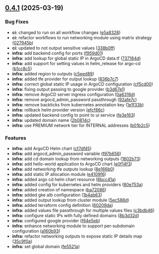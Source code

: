 ## [0.4.1](https://github.com/jolfr/data-project-example/compare/v0.4.0...v0.4.1) (2025-03-19)


### Bug Fixes

* **ci:** changed to run on all workflow changes ([e5a8328](https://github.com/jolfr/data-project-example/commit/e5a8328a0a4d983977638919f3e7fa53b6d94690))
* **ci:** refactor workflows to run networking module using matrix strategy ([027945b](https://github.com/jolfr/data-project-example/commit/027945b9d3c926cdbbc4f3d2d1bb4fa1f3d274e9))
* **ci:** updated to not output sensitive values ([338b0ff](https://github.com/jolfr/data-project-example/commit/338b0ff29435face95e33a049d1c00a56b65b207))
* **infra:** add backend config for ports ([f959d01](https://github.com/jolfr/data-project-example/commit/f959d01b46018ce51d8982f062de4781a46a1ee2))
* **infra:** add lookup for global static IP in ArgoCD data.tf ([737184d](https://github.com/jolfr/data-project-example/commit/737184dd10d1f0e8865679e37a3833e24977aa9d))
* **infra:** add support for setting values in helm_release for argo-cd ([b1cc8c5](https://github.com/jolfr/data-project-example/commit/b1cc8c51981de4f840d130bef2c0f073e0872db1))
* **infra:** added region to outputs ([c5eed89](https://github.com/jolfr/data-project-example/commit/c5eed8969ee7366adfe0ec38b485db5a00e0d0bb))
* **infra:** added tfe provider for output lookup ([836b7c7](https://github.com/jolfr/data-project-example/commit/836b7c72c41ab0829c0fd8470ce9fc8079a8d352))
* **infra:** correct global static IP usage in ArgoCD configuration ([cf5cd00](https://github.com/jolfr/data-project-example/commit/cf5cd00e4f3106f7df74993f8490afa3234d9a4c))
* **infra:** fixing output passing to google provider ([b3d67e1](https://github.com/jolfr/data-project-example/commit/b3d67e135e81e8566a74b6b1aced5b8df45b980d))
* **infra:** remove ArgoCD server ingress configuration ([0a6316d](https://github.com/jolfr/data-project-example/commit/0a6316d74354ff4a071db2a2d9c6fb8bbd3a6fa0))
* **infra:** remove argocd_admin_password passthrough ([92afe7c](https://github.com/jolfr/data-project-example/commit/92afe7ccd41fab09b450bb37322778747db8a57d))
* **infra:** remove backticks from kubernetes annotation key ([1e1f33b](https://github.com/jolfr/data-project-example/commit/1e1f33b3ec9acb09a9bbf4de637a852317510141))
* **infra:** rollback helm provider version ([efcf86c](https://github.com/jolfr/data-project-example/commit/efcf86cbd12d95ff5b8226f36690021626acc228))
* **infra:** updated backend config to point to ui service ([fe3e163](https://github.com/jolfr/data-project-example/commit/fe3e163a457235ff979a7eeb421f9844dec8abb4))
* **infra:** updated domain name ([2b0814c](https://github.com/jolfr/data-project-example/commit/2b0814c6be5341d88f20f0a98904e75048d85e70))
* **infra:** use PREMIUM network tier for INTERNAL addresses ([b01b2c5](https://github.com/jolfr/data-project-example/commit/b01b2c55dc48c632b1e55156550db7cb7da292a9))


### Features

* **infra:** add ArgoCD Helm chart ([cf7df45](https://github.com/jolfr/data-project-example/commit/cf7df45dbaaf08a95c9d019805ba22c503b9207f))
* **infra:** add argocd_admin_password variable ([f97b656](https://github.com/jolfr/data-project-example/commit/f97b656f35fd5c494bfbab7cfee48e1034bf49cf))
* **infra:** add cd domain lookup from networking outputs ([1602b73](https://github.com/jolfr/data-project-example/commit/1602b7345bdf2104c2fafd21954ce233d50d6869))
* **infra:** add hello-world application to ArgoCD chart ([e0f14f3](https://github.com/jolfr/data-project-example/commit/e0f14f319a721771052da4f53673eef617dd6b03))
* **infra:** add networking tfe outputs lookup ([8e166b0](https://github.com/jolfr/data-project-example/commit/8e166b07718bca70e05c23f1197198d8c0bf5dfd))
* **infra:** add static IP allocation module ([e4109f6](https://github.com/jolfr/data-project-example/commit/e4109f62934407364c2925da444ee81085e2ec9e))
* **infra:** added argo cd helm chart resource ([6bcc41a](https://github.com/jolfr/data-project-example/commit/6bcc41a1a595a93d88965f09844f813c3d93d937))
* **infra:** added config for kubernetes and helm providers ([80e753a](https://github.com/jolfr/data-project-example/commit/80e753a208cca373de1ab26c5ea725f95fb4c10a))
* **infra:** added creation of namespace ([ba72086](https://github.com/jolfr/data-project-example/commit/ba720860d3eff3d1444e26352b81bc8609e8c148))
* **infra:** added gke alb configuration ([1b4ab63](https://github.com/jolfr/data-project-example/commit/1b4ab6375a482bb92ff23b99e0439a1e9c53efc7))
* **infra:** added output lookup from cluster module ([5ec588d](https://github.com/jolfr/data-project-example/commit/5ec588d536a47985d7544e1f0d1e4c328cac183c))
* **infra:** added terraform config definition ([60209da](https://github.com/jolfr/data-project-example/commit/60209dad07557a88c70612abfd59fab940bcc46b))
* **infra:** added values file passthrough for multiple values files ([c3bdb46](https://github.com/jolfr/data-project-example/commit/c3bdb467a19ba76b917f509c36ec0b541709003d))
* **infra:** configure static IPs with fully defined domains ([8b3d32d](https://github.com/jolfr/data-project-example/commit/8b3d32d82c0c4e66871ddd384d906c585f3bc6db))
* **infra:** configured google provider ([f64e5eb](https://github.com/jolfr/data-project-example/commit/f64e5eb9e2bd6f3cb0a7e9de64a3d66739ddecdf))
* **infra:** enhance networking module to support per-subdomain configuration ([a160b93](https://github.com/jolfr/data-project-example/commit/a160b933cee0add0dc050ab2985d0f7da03e53fc))
* **infra:** refactor networking outputs to expose static IP details map ([35c9f0a](https://github.com/jolfr/data-project-example/commit/35c9f0ab15139703e5bed0847ef5c60750e09eac))
* **infra:** set global domain ([fe5521a](https://github.com/jolfr/data-project-example/commit/fe5521a6aaf8153d00656a25f1195c638a9051ac))




